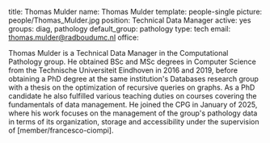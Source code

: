 title: Thomas Mulder
name: Thomas Mulder
template: people-single
picture: people/Thomas_Mulder.jpg
position: Technical Data Manager
active: yes
groups: diag, pathology
default_group: pathology
type: tech
email: thomas.mulder@radboudumc.nl
office:

Thomas Mulder is a Technical Data Manager in the Computational Pathology group. He obtained BSc and MSc degrees in Computer Science from the Technische Universiteit Eindhoven in 2016 and 2019, before obtaining a PhD degree at the same institution's Databases research group with a thesis on the optimization of recursive queries on graphs. As a PhD candidate he also fulfilled various teaching duties on courses covering the fundamentals of data management. He joined the CPG in January of 2025, where his work focuses on the management of the group's pathology data in terms of its organization, storage and accessibility under the supervision of [member/francesco-ciompi].
